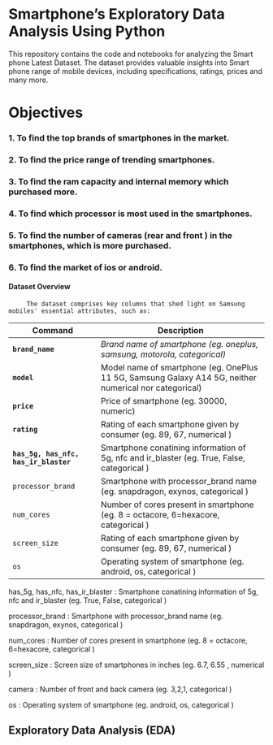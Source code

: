 # Smartphone’s Exploratory Data Analysis Using Python
This repository contains the code and notebooks for analyzing the Smart phone  Latest Dataset. The dataset provides valuable insights into Smart phone range of mobile devices, including specifications, ratings, prices and many more.

# Objectives

### 1. To find the top brands of smartphones in the market.

### 2. To find the price range of trending smartphones.

### 3. To find the ram capacity and internal memory which purchased more.

### 4. To find which processor is most used in the smartphones.

### 5. To find the number of cameras (rear and front ) in the smartphones, which is more purchased.

### 6. To find the market of ios or android.

#### Dataset Overview
         The dataset comprises key columns that shed light on Samsung mobiles' essential attributes, such as:

| Command | Description |
| --- | --- |
| **`brand_name`**                      | *Brand name of smartphone (eg. oneplus, samsung, motorola, categorical)* |
| **`model`**                           | Model name of smartphone (eg. OnePlus 11 5G, Samsung Galaxy A14 5G, neither numerical nor categorical) |
| **`price`**                           | Price of smartphone (eg. 30000, numeric)|
| **`rating`**                          | Rating of each smartphone given by consumer (eg. 89, 67, numerical ) |
| **`has_5g, has_nfc, has_ir_blaster`** | Smartphone conatining information of 5g, nfc and ir_blaster (eg. True, False, categorical )|
| `processor_brand`                 |  Smartphone with processor_brand name (eg. snapdragon, exynos, categorical ) |
| `num_cores`                       |Number of cores present in smartphone (eg. 8 = octacore, 6=hexacore, categorical )|
| `screen_size `                    | Rating of each smartphone given by consumer (eg. 89, 67, numerical ) |
| `os `                             |  Operating system of smartphone (eg. android, os, categorical ) |
                                    
         




has_5g, has_nfc, has_ir_blaster : Smartphone conatining information of 5g, nfc and ir_blaster (eg. True, False, categorical )

processor_brand : Smartphone with processor_brand name (eg. snapdragon, exynos, categorical )

num_cores : Number of cores present in smartphone (eg. 8 = octacore, 6=hexacore, categorical )

screen_size : Screen size of smartphones in inches (eg. 6.7, 6.55 , numerical )

camera : Number of front and back camera (eg. 3,2,1, categorical )

os : Operating system of smartphone (eg. android, os, categorical )
## Exploratory Data Analysis (EDA)
